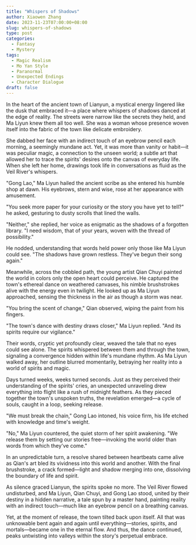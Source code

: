```yaml
---
title: "Whispers of Shadows"
author: Xiaowen Zhang
date: 2023-11-23T07:00:00+08:00
slug: whispers-of-shadows
type: post
categories:
  - Fantasy
  - Mystery
tags:
  - Magic Realism
  - Mo Yan Style
  - Paranormal
  - Unexpected Endings
  - Character Dialogue
draft: false
---
```


In the heart of the ancient town of Lianyun, a mystical energy lingered like the dusk that embraced it—a place where whispers of shadows danced at the edge of reality. The streets were narrow like the secrets they held, and Ma Liyun knew them all too well. She was a woman whose presence woven itself into the fabric of the town like delicate embroidery.

She dabbed her face with an indirect touch of an eyebrow pencil each morning, a seemingly mundane act. Yet, it was more than vanity or habit—it was peculiar magic, a connection to the unseen world; a subtle art that allowed her to trace the spirits' desires onto the canvas of everyday life. When she left her home, drawings took life in conversations as fluid as the Veil River's whispers.

"Gong Lao," Ma Liyun hailed the ancient scribe as she entered his humble shop at dawn. His eyebrows, stern and wise, rose at her appearance with amusement. 

"You seek more paper for your curiosity or the story you have yet to tell?" he asked, gesturing to dusty scrolls that lined the walls.

"Neither," she replied, her voice as enigmatic as the shadows of a forgotten library. "I need wisdom, that of your years, woven with the thread of possibility."

He nodded, understanding that words held power only those like Ma Liyun could see. "The shadows have grown restless. They've begun their song again."

Meanwhile, across the cobbled path, the young artist Qian Chuyi painted the world in colors only the open heart could perceive. He captured the town's ethereal dance on weathered canvases, his nimble brushstrokes alive with the energy even in twilight. He looked up as Ma Liyun approached, sensing the thickness in the air as though a storm was near.

"You bring the scent of change," Qian observed, wiping the paint from his fingers.

"The town's dance with destiny draws closer," Ma Liyun replied. "And its spirits require our vigilance."

Their words, cryptic yet profoundly clear, weaved the tale that no eyes could see alone. The spirits whispered between them and through the town, signaling a convergence hidden within life's mundane rhythm. As Ma Liyun walked away, her outline blurred momentarily, betraying her reality into a world of spirits and magic.

Days turned weeks, weeks turned seconds. Just as they perceived their understanding of the spirits' cries, an unexpected unraveling drew everything into flight like a rush of midnight feathers. As they pieced together the town's unspoken truths, the revelation emerged—a cycle of souls, caught in a loop, seeking release.

"We must break the chain," Gong Lao intoned, his voice firm, his life etched with knowledge and time's weight.

"No," Ma Liyun countered, the quiet storm of her spirit awakening. "We release them by setting our stories free—invoking the world older than words from which they've come."

In an unpredictable turn, a resolve shared between heartbeats came alive as Qian's art bled its vividness into this world and another. With the final brushstroke, a crack formed—light and shadow merging into one, dissolving the boundary of life and spirit.

As silence graced Lianyun, the spirits spoke no more. The Veil River flowed undisturbed, and Ma Liyun, Qian Chuyi, and Gong Lao stood, united by their destiny in a hidden narrative, a tale spun by a master hand, painting reality with an indirect touch—much like an eyebrow pencil on a breathing canvas.

Yet, at the moment of release, the town tilted back upon itself. All that was unknowable bent again and again until everything—stories, spirits, and mortals—became one in the eternal flow. And thus, the dance continued, peaks untwisting into valleys within the story's perpetual embrace.
